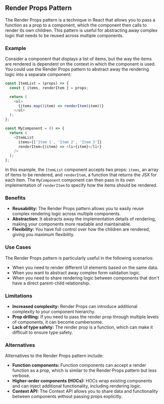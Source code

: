 ## Render Props Pattern

The Render Props pattern is a technique in React that allows you to pass a function as a prop to a component, which the component then calls to render its own children. This pattern is useful for abstracting away complex logic that needs to be reused across multiple components.

### Example

Consider a component that displays a list of items, but the way the items are rendered is dependent on the context in which the component is used. You could use the Render Props pattern to abstract away the rendering logic into a separate component:

```typescript
const ItemList = (props) => {
  const { items, renderItem } = props;

  return (
    <ul>
      {items.map((item) => renderItem(item))}
    </ul>
  );
};

const MyComponent = () => {
  return (
    <ItemList
      items={['Item 1', 'Item 2', 'Item 3']}
      renderItem={(item) => <li>{item}</li>}
    />
  );
};
```

In this example, the `ItemList` component accepts two props: `items`, an array of items to be rendered, and `renderItem`, a function that returns the JSX for each item. The `MyComponent` component can then pass in its own implementation of `renderItem` to specify how the items should be rendered.

### Benefits

* **Reusability:** The Render Props pattern allows you to easily reuse complex rendering logic across multiple components.
* **Abstraction:** It abstracts away the implementation details of rendering, making your components more readable and maintainable.
* **Flexibility:** You have full control over how the children are rendered, giving you maximum flexibility.

### Use Cases

The Render Props pattern is particularly useful in the following scenarios:

* When you need to render different UI elements based on the same data.
* When you want to abstract away complex form validation logic.
* When you need to share rendering logic between components that don't have a direct parent-child relationship.

### Limitations

* **Increased complexity:** Render Props can introduce additional complexity to your component hierarchy.
* **Prop drilling:** If you need to pass the render prop through multiple levels of components, it can become cumbersome.
* **Lack of type safety:** The render prop is a function, which can make it difficult to ensure type safety.

### Alternatives

Alternatives to the Render Props pattern include:

* **Function components:** Function components can accept a render function as a prop, which is similar to the Render Props pattern but less verbose.
* **Higher-order components (HOCs):** HOCs wrap existing components and can inject additional functionality, including rendering logic.
* **Context API:** The Context API allows you to share data and functionality between components without passing props explicitly.
